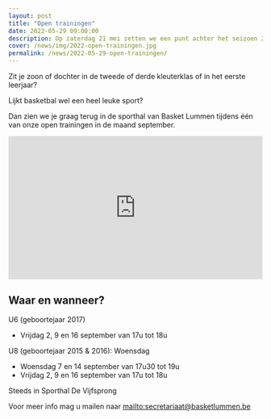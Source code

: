 ```yaml
---
layout: post
title: "Open trainingen"
date: 2022-05-29 09:00:00
description: Op zaterdag 21 mei zetten we een punt achter het seizoen 2021-2022.
cover: /news/img/2022-open-trainingen.jpg
permalink: /news/2022-05-29-open-trainingen/
---
```


Zit je zoon of dochter in de tweede of derde kleuterklas of in het eerste leerjaar? 

Lijkt basketbal wel een heel leuke sport?

Dan zien we je graag terug in de sporthal van Basket Lummen tijdens één van onze open trainingen in de maand september.

<div style="position:relative;padding-top:56.25%;">
	<iframe style="position:absolute;top:0;left:0;width:100%;height:100%;" src="https://www.youtube.com/embed/Sl3cQII_M0Y" frameborder="0" allow="accelerometer; autoplay; encrypted-media; gyroscope; picture-in-picture" webkitallowfullscreen mozallowfullscreen allowfullscreen></iframe>
</div>

## Waar en wanneer?

U6 (geboortejaar 2017)
- Vrijdag 2, 9 en 16 september van 17u tot 18u 

U8 (geboortejaar 2015 & 2016): Woensdag
- Woensdag 7 en 14 september van 17u30 tot 19u
- Vrijdag 2, 9 en 16 september van 17u tot 18u 

Steeds in Sporthal De Vijfsprong

Voor meer info mag u mailen naar [mailto:secretariaat@basketlummen.be](secretariaat@basketlummen.be)